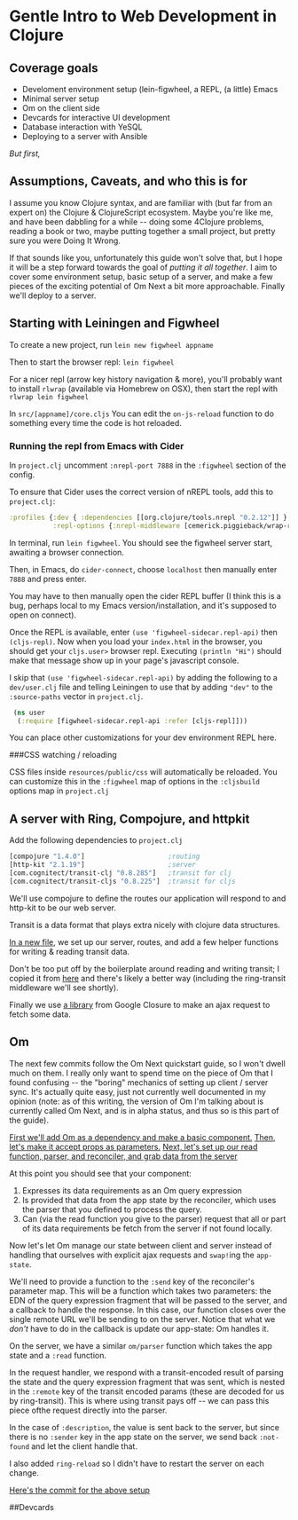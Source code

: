 # Gentle Intro to Web Development in Clojure

## Coverage goals

- Develoment environment setup (lein-figwheel, a REPL, (a little) Emacs
- Minimal server setup
- Om on the client side
- Devcards for interactive UI development
- Database interaction with YeSQL
- Deploying to a server with Ansible

*But first,*

## Assumptions, Caveats, and who this is for

I assume you know Clojure syntax, and are familiar with (but far from an expert on) the Clojure & ClojureScript ecosystem. Maybe you're like me, and have been dabbling for a while -- doing some 4Clojure problems, reading a book or two, maybe putting together a small project, but pretty sure you were Doing It Wrong.

If that sounds like you, unfortunately this guide won't solve that, but I hope it will be a step forward towards the goal of *putting it all together*.  I aim to cover some environment setup, basic setup of a server, and make a few pieces of the exciting potential of Om Next a bit more approachable. Finally we'll deploy to a server.

## Starting with Leiningen and Figwheel

To create a new project, run `lein new figwheel appname`

Then to start the browser repl: `lein figwheel`

For a nicer repl (arrow key history navigation & more), you'll probably want to install `rlwrap` (available via Homebrew on OSX), then start the repl with `rlwrap lein figwheel`

In `src/[appname]/core.cljs` You can edit the `on-js-reload` function to do something every time the code is hot reloaded.

### Running the repl from Emacs with Cider

In `project.clj` uncomment `:nrepl-port 7888` in the `:figwheel` section of the config.

To ensure that Cider uses the correct version of nREPL tools, add this to `project.clj`:

```clojure
:profiles {:dev { :dependencies [[org.clojure/tools.nrepl "0.2.12"]] }
           :repl-options {:nrepl-middleware [cemerick.piggieback/wrap-repl]} }
```

In terminal, run `lein figwheel`. You should see the figwheel server start, awaiting a browser connection.

Then, in Emacs, do `cider-connect`, choose `localhost` then manually enter `7888` and press enter.

You may have to then manually open the cider REPL buffer (I think this is a bug, perhaps local to my Emacs version/installation, and it's supposed to open on connect).

Once the REPL is available, enter `(use 'figwheel-sidecar.repl-api)` then `(cljs-repl)`.   Now when you load your `index.html` in the browser, you should get your `cljs.user>` browser repl.  Executing `(println "Hi")` should make that message show up in your page's javascript console.

I skip that `(use 'figwheel-sidecar.repl-api)` by adding the following to a `dev/user.clj` file and telling Leiningen to use that by adding `"dev"` to the `:source-paths` vector in `project.clj`.

```clojure
 (ns user
  (:require [figwheel-sidecar.repl-api :refer [cljs-repl]]))
```

You can place other customizations for your dev environment REPL here.

###CSS watching / reloading

CSS files inside `resources/public/css` will automatically be reloaded.
You can customize this in the `:figwheel` map of options in the `:cljsbuild` options map in `project.clj`

## A server with Ring, Compojure, and httpkit

Add the following dependencies to `project.clj`

```clojure
[compojure "1.4.0"]                     ;routing
[http-kit "2.1.19"]                     ;server 
[com.cognitect/transit-clj "0.8.285"]   ;transit for clj
[com.cognitect/transit-cljs "0.8.225"]  ;transit for cljs
```

We'll use compojure to define the routes our application will respond to and http-kit to be our web server.

Transit is a data format that plays extra nicely with clojure data structures.

[In a new file](https://github.com/jraines/gentle-om-next/commit/8e70c146ee3e543f90b7476a202f06a7fd65c354#diff-59ac2781f662f112526300f4a4719b87R1), we set up our server, routes, and add a few helper functions for writing & reading transit data.

Don't be too put off by the boilerplate around reading and writing transit; I copied it from [here](https://github.com/swannodette/transit-example) and there's likely a better way (including the ring-transit middleware we'll see shortly).

Finally we use [a library](https://github.com/jraines/gentle-om-next/commit/8e70c146ee3e543f90b7476a202f06a7fd65c354#diff-51041914672e7e8c6288e92ec0a1d56fR3) from Google Closure to make an ajax request to fetch some data.


## Om

The next few commits follow the Om Next quickstart guide, so I won't dwell much on them. I really only want to spend time on the piece of Om that I found confusing -- the "boring" mechanics of setting up client / server sync.  It's actually quite easy, just not currently well documented in my opinion (note:  as of this writing, the version of Om I'm talking about is currently called Om Next, and is in alpha status, and thus so is this part of the guide).

[First we'll add Om as a dependency and make a basic component.](https://github.com/jraines/gentle-om-next/commit/ab0150afafdfe3b305270d6a8e8977f7fedf8985)
[Then, let's make it accept props as parameters.](https://github.com/jraines/gentle-om-next/commit/39be499a06b89698fe2048f4f8dcfc905a0b4400)
[Next, let's set up our read function, parser, and reconciler, and grab data from the server](https://github.com/jraines/gentle-om-next/commit/f44d51670c992fbfc909b324e5541e4b68e991da)

At this point you should see that your component:

1. Expresses its data requirements as an Om query expression
2. Is provided that data from the app state by the reconciler, which uses the parser that you defined to process the query.
3. Can (via the read function you give to the parser) request that all or part of its data requirements be fetch from the server if not found locally.

Now let's let Om manage our state between client and server instead of handling that ourselves with explicit ajax requests and `swap!`ing the `app-state`.

We'll need to provide a function to the `:send` key of the reconciler's parameter map.  This will be a function which takes two parameters:  the EDN of the query expression fragment that will be passed to the server, and a callback to handle the response. In this case, our function closes over the single remote URL we'll be sending to on the server.  Notice that what we *don't* have to do in the callback is update our app-state:  Om handles it.

On the server, we have a similar `om/parser` function which takes the app state and a `:read` function.

In the request handler, we respond with a transit-encoded result of parsing the state and the query expression fragment that was sent, which is nested in the `:remote` key of the transit encoded params (these are decoded for us by ring-transit).  This is where using transit pays off -- we can pass this piece ofthe request directly into the parser.

In the case of `:description`, the value is sent back to the server, but since there is no `:sender` key in the app state on the server, we send back `:not-found` and let the client handle that.

I also added `ring-reload` so I didn't have to restart the server on each change.

[Here's the commit for the above setup]()

##Devcards


